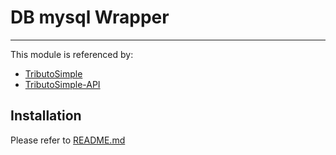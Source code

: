 # DB mysql Wrapper

---

This module is referenced by:
- [TributoSimple](https://gitlab.anfler.com.ar:9999/tributosimple/kafka/tributosimple)
- [TributoSimple-API](https://gitlab.anfler.com.ar:9999/tributosimple/kafka/tributosimple) 

## Installation

Please refer to [README.md](https://gitlab.anfler.com.ar:9999/pingino/tributo-docker/)


